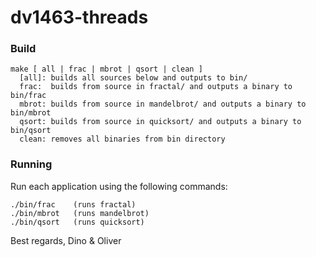 # dv1463-threads

### Build
````
make [ all | frac | mbrot | qsort | clean ]
  [all]: builds all sources below and outputs to bin/
  frac:  builds from source in fractal/ and outputs a binary to bin/frac
  mbrot: builds from source in mandelbrot/ and outputs a binary to bin/mbrot
  qsort: builds from source in quicksort/ and outputs a binary to bin/qsort
  clean: removes all binaries from bin directory
````

### Running
Run each application using the following commands:
````
./bin/frac    (runs fractal)
./bin/mbrot   (runs mandelbrot)
./bin/qsort   (runs quicksort)
````

Best regards,
Dino & Oliver
